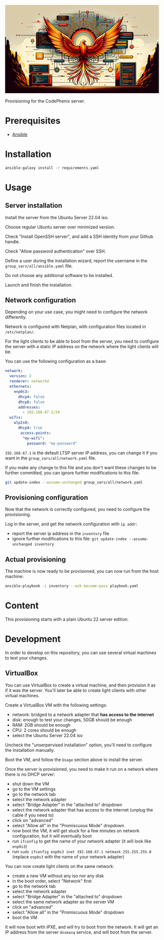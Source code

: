 <p align="center">
  <img src="images/banner.png" width="600" />
</p>

Provisioning for the CodePhenix server.

# Prerequisites

- [Ansible](https://docs.ansible.com/ansible/latest/installation_guide/intro_installation.html#control-node-requirements)

# Installation

```bash
ansible-galaxy install -r requirements.yaml
```

# Usage

## Server installation

Install the server from the Ubuntu Server 22.04 iso.

Choose regular Ubuntu server over minimized version.

Check "Install OpenSSH server", and add a SSH identity from your Github handle.

Check "Allow password authentication" over SSH.

Define a user during the installation wizard, report the username in the `group_vars/all/ansible.yaml` file.

Do not choose any additional software to be installed.

Launch and finish the installation.

## Network configuration

Depending on your use case, you might need to configure the network differently.

Network is configured with Netplan, with configuration files located in `/etc/netplan/`.

For the light clients to be able to boot from the server, you need to configure the server with a static IP address on the network where the light clients will be.

You can use the following configuration as a base:

```yaml
network:
  version: 2
  renderer: networkd
  ethernets:
    enp0s3:
      dhcp4: false
      dhcp6: false
      addresses:
        - 192.168.67.1/24
  wifis:
    wlp2s0:
      dhcp4: true
       access-points:
        "my-wifi":
          password: "my-password"
```

`192.168.67.1` is the default LTSP server IP address, you can change it if you want in the `group_vars/all/network.yaml` file.

If you make any change to this file and you don't want these changes to be further committed, you can ignore further modifications to this file:

```bash
git update-index --assume-unchanged group_vars/all/network.yaml
```

## Provisioning configuration

Now that the network is correctly configured, you need to configure the provisioning.

Log in the server, and get the network configuration with `ip addr`:
- report the server ip address in the `inventory` file
- ignore further modifications to this file: `git update-index --assume-unchanged inventory`

## Actual provisioning

The machine is now ready to be provisioned, you can now run from the host machine:

```bash
ansible-playbook -i inventory --ask-become-pass playbook.yaml
```

# Content

This provisioning starts with a plain Ubuntu 22 server edition.

# Development

In order to develop on this repository, you can use several virtual machines to test your changes.

## VirtualBox

You can use VirtualBox to create a virtual machine, and then provision it as if it was the server.
You'll later be able to create light clients with other virtual machines.

Create a VirtualBox VM with the following settings:
- network: bridged to a network adapter that **has access to the internet**
- disk: enough to test your changes, 50GB should be enough
- RAM: 2GB should be enough
- CPU: 2 cores should be enough
- select the Ubuntu Server 22.04 iso

Uncheck the "unserpervised installation" option, you'll need to configure the installation manually.

Boot the VM, and follow the `Usage` section above to install the server.

Once the server is provisioned, you need to make it run on a network where there is no DHCP server:
- shut down the VM
- go to the VM settings
- go to the network tab
- select the network adapter
- select "Bridge Adapter" in the "attached to" dropdown
- select the network adapter that has access to the internet (unplug the cable if you need to)
- click on "advanced"
- select "Allow all" in the "Promiscuous Mode" dropdown
- now boot the VM, it will get stuck for a few minutes on network configuration, but it will eventually boot
- run `ifconfig` to get the name of your network adapter (it will look like `enp0s3`)
- run `sudo ifconfig enp0s3 inet 192.168.67.1 netmask 255.255.255.0` (replace `enp0s3` with the name of your network adapter)

You can now create light clients on the same network:
- create a new VM without any iso nor any disk
- in the boot order, select "Network" first
- go to the network tab
- select the network adapter
- select "Bridge Adapter" in the "attached to" dropdown
- select the same network adapter as the server VM
- click on "advanced"
- select "Allow all" in the "Promiscuous Mode" dropdown
- boot the VM

It will now boot with iPXE, and will try to boot from the network. It will get an IP address from the server `dnsmasq` service, and will boot from the server.
